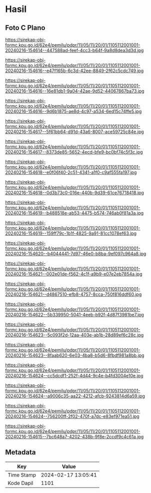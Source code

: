 # Hasil

## Foto C Plano

https://sirekap-obj-formc.kpu.go.id/62e4/pemilu/pdpr/11/05/11/20/01/1105112001001-20240216-154614--447588ad-feef-4cc3-b64f-9a8d8dea3d3d.jpg

https://sirekap-obj-formc.kpu.go.id/62e4/pemilu/pdpr/11/05/11/20/01/1105112001001-20240216-154616--e47f165b-6c3d-42ee-8849-2f62c5cdc749.jpg

https://sirekap-obj-formc.kpu.go.id/62e4/pemilu/pdpr/11/05/11/20/01/1105112001001-20240216-154616--16e81db1-9a04-42ae-9d52-44067867ba73.jpg

https://sirekap-obj-formc.kpu.go.id/62e4/pemilu/pdpr/11/05/11/20/01/1105112001001-20240216-154616--9d6b1875-ae8d-4c97-a534-6ed15c74ffe5.jpg

https://sirekap-obj-formc.kpu.go.id/62e4/pemilu/pdpr/11/05/11/20/01/1105112001001-20240216-154617--5f61bb64-d91d-43a6-8007-ace59725c84e.jpg

https://sirekap-obj-formc.kpu.go.id/62e4/pemilu/pdpr/11/05/11/20/01/1105112001001-20240216-154617--8373de85-5652-4ecd-bfe9-bc0bf74c5f3c.jpg

https://sirekap-obj-formc.kpu.go.id/62e4/pemilu/pdpr/11/05/11/20/01/1105112001001-20240216-154618--e0f06f40-2c51-4341-a1f0-c9af555fa197.jpg

https://sirekap-obj-formc.kpu.go.id/62e4/pemilu/pdpr/11/05/11/20/01/1105112001001-20240216-154618--0d3b73c0-016e-440b-9d39-61ce76718418.jpg

https://sirekap-obj-formc.kpu.go.id/62e4/pemilu/pdpr/11/05/11/20/01/1105112001001-20240216-154619--b488518e-ab53-4475-b574-746ab0f81a3a.jpg

https://sirekap-obj-formc.kpu.go.id/62e4/pemilu/pdpr/11/05/11/20/01/1105112001001-20240216-154619--159ff79c-1b1f-4825-9a91-81cc1078ef63.jpg

https://sirekap-obj-formc.kpu.go.id/62e4/pemilu/pdpr/11/05/11/20/01/1105112001001-20240216-154620--b4044441-7d97-46e0-b8ba-9ef097c964a8.jpg

https://sirekap-obj-formc.kpu.go.id/62e4/pemilu/pdpr/11/05/11/20/01/1105112001001-20240216-154621--002e01de-f562-4c1f-a9b9-e07e2eb7854a.jpg

https://sirekap-obj-formc.kpu.go.id/62e4/pemilu/pdpr/11/05/11/20/01/1105112001001-20240216-154621--d4867510-efb8-4757-8cca-750f816ddf60.jpg

https://sirekap-obj-formc.kpu.go.id/62e4/pemilu/pdpr/11/05/11/20/01/1105112001001-20240216-154622--5b339950-5041-4eeb-b92f-4d87f3981be7.jpg

https://sirekap-obj-formc.kpu.go.id/62e4/pemilu/pdpr/11/05/11/20/01/1105112001001-20240216-154623--5c093f2d-12aa-403e-ab1b-28d89ef6c28c.jpg

https://sirekap-obj-formc.kpu.go.id/62e4/pemilu/pdpr/11/05/11/20/01/1105112001001-20240216-154623--8faab620-6e03-4ba8-b5d6-8fbdf981a8bb.jpg

https://sirekap-obj-formc.kpu.go.id/62e4/pemilu/pdpr/11/05/11/20/01/1105112001001-20240216-154624--cc5dcdf1-252f-4d44-9c4e-b4fd3004e10e.jpg

https://sirekap-obj-formc.kpu.go.id/62e4/pemilu/pdpr/11/05/11/20/01/1105112001001-20240216-154624--a9006c35-aa22-4212-afcb-9243814d6a59.jpg

https://sirekap-obj-formc.kpu.go.id/62e4/pemilu/pdpr/11/05/11/20/01/1105112001001-20240216-154624--756200ff-2f02-470f-a7dc-e83ef971ea51.jpg

https://sirekap-obj-formc.kpu.go.id/62e4/pemilu/pdpr/11/05/11/20/01/1105112001001-20240216-154615--7bc648a7-4202-438b-9f8e-2ccdf9c4c61a.jpg


## Metadata

| Key        | Value               |
| ---------- | ------------------- |
| Time Stamp | 2024-02-17 13:05:41 |
| Kode Dapil | 1101                |



